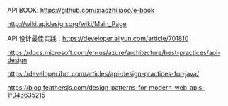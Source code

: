 API BOOK: https://github.com/xiaozhiliaoo/e-book

http://wiki.apidesign.org/wiki/Main_Page

API 设计最佳实践：https://developer.aliyun.com/article/701810

https://docs.microsoft.com/en-us/azure/architecture/best-practices/api-design

https://developer.ibm.com/articles/api-design-practices-for-java/

https://blog.feathersjs.com/design-patterns-for-modern-web-apis-1f046635215

